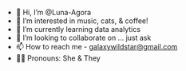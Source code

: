 - 👋 Hi, I’m @Luna-Agora
- 👀 I’m interested in music, cats, & coffee!
- 🌱 I’m currently learning data analytics
- 💞️ I’m looking to collaborate on ... just ask
- 📫 How to reach me - galaxywildstar@gmail.com
- 💅🏽 Pronouns: She & They

<!---
Luna-Agora/Luna-Agora is a ✨ special ✨ repository because its `README.md` (this file) appears on your GitHub profile.
You can click the Preview link to take a look at your changes.
--->
